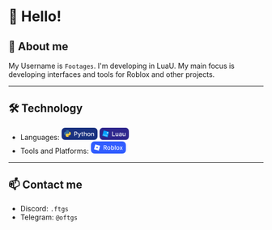 # 👋 Hello!

## 👤 About me

My Username is `Footages`. I'm developing in LuaU. 
My main focus is developing interfaces and tools for Roblox and other projects.

---

## 🛠️ Technology
- Languages: <img height="24px" src="./images/python.png"/> <img height="24px" src="./images/luau.png"/>
- Tools and Platforms: <img height="24px" src="./images/roblox.png"/>

---

## 📫 Contact me
- Discord: `.ftgs`
- Telegram: `@oftgs`
